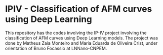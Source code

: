 # IPIV - Classification of AFM curves using Deep Learning
This repository has the codes involving the IP-IV project involving the classification of AFM curves using Deep Learning models. The project was done by Matheus Zaia Monteiro and Maria Eduarda de Oliveira Crist, under orientation of Bruno Focassio at LNNano-CNPEM.
